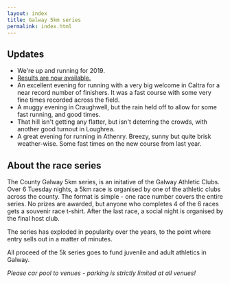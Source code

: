 ```yaml
---
layout: index
title: Galway 5km series
permalink: index.html
---
```


Updates
-------

- We're up and running for 2019.
- [Results are now available.](/2019.html)
- An excellent evening for running with a very big welcome in Caltra for a near record number of finishers. It was a fast course with some very fine times recorded across the field.
- A muggy evening in Craughwell, but the rain held off to allow for some fast running, and good times.
- That hill isn't getting any flatter, but isn't deterring the crowds, with another good turnout in Loughrea.
- A great evening for running in Athenry. Breezy, sunny but quite brisk weather-wise. Some fast times on the new course from last year.

About the race series
---------------------

The County Galway 5km series, is an initative of the Galway Athletic Clubs. Over 6 Tuesday nights, a 5km race is organised by one of the athletic clubs across the county. The format is simple - one race number covers the entire series. No prizes are awarded, but anyone who completes 4 of the 6 races gets a souvenir race t-shirt. After the last race, a social night is organised by the final host club.

The series has exploded in popularity over the years, to the point where entry sells out in a matter of minutes.

All proceed of the 5k series goes to fund juvenile and adult athletics in Galway.

*Please car pool to venues - parking is strictly limited at all venues!*
